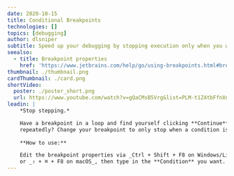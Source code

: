 ```yaml
---
date: 2020-10-15
title: Conditional Breakpoints
technologies: []
topics: [debugging]
author: dlsniper
subtitle: Speed up your debugging by stopping execution only when you want to.
seealso:
  - title: Breakpoint properties
    href: 'https://www.jetbrains.com/help/go/using-breakpoints.html#breakpoint-properties'
thumbnail: ./thumbnail.png
cardThumbnail: ./card.png
shortVideo:
  poster: ./poster_short.png
  url: https://www.youtube.com/watch?v=gQaCMsB5Vrg&list=PLM-t1Z4tbFfnXnghmtk6WVz10_pivOw25&index=25&t=0s
leadin: |
    *Stop stepping.*

    Have a breakpoint in a loop and find yourself clicking **Continue**
    repeatedly? Change your breakpoint to only stop when a condition is met.
    
    **How to use:**

    Edit the breakpoint properties via _Ctrl + Shift + F8 on Windows/Linux_,
    or _⇧ + ⌘ + F8 on macOS_, then type in the **Condition** you want.
---
```

